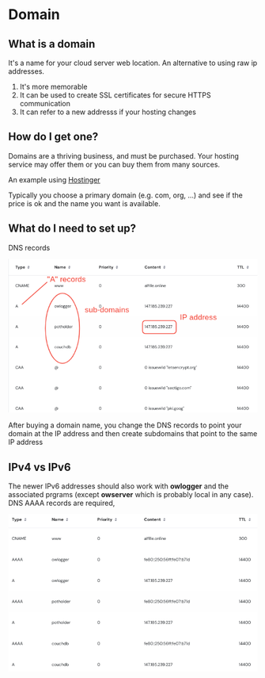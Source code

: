 # Domain

## What is a domain

It's a name for your cloud server web location. An alternative to using raw ip addresses.

1. It's more memorable
2. It can be used to create SSL certificates for secure HTTPS communication
3. It can refer to a new addresss if your hosting changes

## How do I get one?

Domains are a thriving business, and must be purchased. Your hosting service may offer them or you can buy them from many sources.

An example using [Hostinger](https://www.hostinger.com/domain-name-search)

Typically you choose a primary domain (e.g. com, org, ...) and see if the price is ok and the name you want is available.

## What do I need to set up?

DNS records

![domain](domain.png)

After buying a domain name, you change the DNS records to point your domain at the IP address and then create subdomains that point to the same IP address

## IPv4 vs IPv6

The newer IPv6 addresses should also work with __owlogger__ and the associated prgrams (except __owserver__ which is probably local in any case). DNS AAAA records are required,

![domain6](domain6.png)